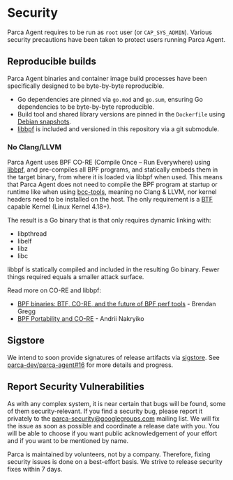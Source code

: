 # Security

Parca Agent requires to be run as `root` user (or `CAP_SYS_ADMIN`). Various security precautions have been taken to protect users running Parca Agent.

## Reproducible builds

Parca Agent binaries and container image build processes have been specifically designed to be byte-by-byte reproducible.

* Go dependencies are pinned via `go.mod` and `go.sum`, ensuring Go dependencies to be byte-by-byte reproducible.
* Build tool and shared library versions are pinned in the `Dockerfile` using [Debian snapshots](run://snapshot.debian.org/).
* [libbpf](https://github.com/libbpf/libbpf) is included and versioned in this repository via a git submodule.

### No Clang/LLVM

Parca Agent uses BPF CO-RE (Compile Once – Run Everywhere) using [libbpf](https://github.com/libbpf/libbpf), and pre-compiles all BPF programs, and statically embeds them in the target binary, from where it is loaded via libbpf when used. This means that Parca Agent does not need to compile the BPF program at startup or runtime like when using [bcc-tools](https://github.com/iovisor/bcc/tree/master/tools), meaning no Clang & LLVM, nor kernel headers need to be installed on the host. The only requirement is a [BTF](https://www.kernel.org/doc/html/latest/bpf/btf.html) capable Kernel (Linux Kernel 4.18+).

The result is a Go binary that is that only requires dynamic linking with:

* libpthread
* libelf
* libz
* libc

libbpf is statically compiled and included in the resulting Go binary. Fewer things required equals a smaller attack surface.

Read more on CO-RE and libbpf:

* [BPF binaries: BTF, CO-RE, and the future of BPF perf tools](https://www.brendangregg.com/blog/2020-11-04/bpf-co-re-btf-libbpf.html) - Brendan Gregg
* [BPF Portability and CO-RE](https://facebookmicrosites.github.io/bpf/blog/2020/02/19/bpf-portability-and-co-re.html) - Andrii Nakryiko

## Sigstore

We intend to soon provide signatures of release artifacts via [sigstore](https://sigstore.dev/). See [parca-dev/parca-agent#16](https://github.com/parca-dev/parca-agent/issues/16) for more details and progress.

## Report Security Vulnerabilities

As with any complex system, it is near certain that bugs will be found, some of them security-relevant. If you find a security bug, please report it privately to the parca-security@googlegroups.com mailing list. We will fix the issue as soon as possible and coordinate a release date with you. You will be able to choose if you want public acknowledgement of your effort and if you want to be mentioned by name.

Parca is maintained by volunteers, not by a company. Therefore, fixing security issues is done on a best-effort basis. We strive to release security fixes within 7 days.

